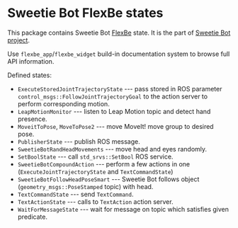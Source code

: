 Sweetie Bot FlexBe states
============================

This package contains Sweetie Bot [FlexBe](http://philserver.bplaced.net/fbe/index.php) state.
It is the part of [Sweetie Bot project](sweetiebot.net). 

Use `flexbe_app`/`flexbe_widget` build-in documentation system to browse full API information.

Defined states:

* `ExecuteStoredJointTrajectoryState` --- pass stored in ROS parameter `control_msgs::FollowJointTrajectoryGoal` to the action server to
    perform corresponding motion.
* `LeapMotionMonitor` --- listen to Leap Motion topic and detect hand presence.
* `MoveitToPose`, `MoveToPose2` --- move MoveIt! move group to desired pose.
* `PublisherState` --- publish ROS message.
* `SweetieBotRandHeadMovements` --- move head and eyes randomly.
* `SetBoolState` --- call `std_srvs::SetBool`  ROS service.
* `SweetieBotCompoundAction` --- perform a few actions in one (`ExecuteJointTrajectoryState` and `TextCommandState`)
* `SweetieBotFollowHeadPoseSmart` --- Sweetie Bot follows object (`geometry_msgs::PoseStamped` topic) with head.
* `TextCommandState` --- send `TextCommand`.
* `TextActionState` --- calls to `TextAction` action server.
* `WaitForMessageState` --- wait for message on topic which satisfies given predicate.

